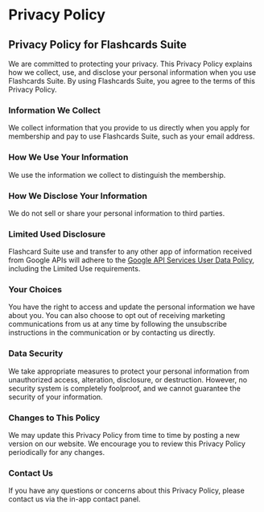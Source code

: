 
# Privacy Policy

## Privacy Policy for Flashcards Suite

We are committed to protecting your privacy. This Privacy Policy explains how we collect, use, and disclose your personal information when you use Flashcards Suite. By using Flashcards Suite, you agree to the terms of this Privacy Policy.

### Information We Collect

We collect information that you provide to us directly when you apply for membership and pay to use Flashcards Suite, such as your email address.

### How We Use Your Information

We use the information we collect to distinguish the membership.

### How We Disclose Your Information

We do not sell or share your personal information to third parties. 

### Limited Used Disclosure
Flashcard Suite use and transfer to any other app of information received from Google APIs will adhere to the [Google API Services User Data Policy](https://developers.google.com/terms/api-services-user-data-policy#additional_requirements_for_specific_api_scopes), including the Limited Use requirements.


### Your Choices

You have the right to access and update the personal information we have about you. You can also choose to opt out of receiving marketing communications from us at any time by following the unsubscribe instructions in the communication or by contacting us directly.

### Data Security

We take appropriate measures to protect your personal information from unauthorized access, alteration, disclosure, or destruction. However, no security system is completely foolproof, and we cannot guarantee the security of your information.

### Changes to This Policy

We may update this Privacy Policy from time to time by posting a new version on our website. We encourage you to review this Privacy Policy periodically for any changes.

### Contact Us

If you have any questions or concerns about this Privacy Policy, please contact us via the in-app contact panel.